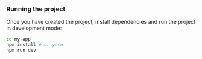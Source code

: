 ### Running the project

Once you have created the project, install dependencies and run the project in development mode:

```bash
cd my-app
npm install # or yarn
npm run dev
```
